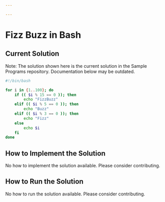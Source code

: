 ```yaml
---

---
```


# Fizz Buzz in Bash

## Current Solution

Note: The solution shown here is the current solution in the Sample Programs repository. Documentation below may be outdated.

```Bash
#!/bin/bash

for i in {1..100}; do
    if (( $i % 15 == 0 )); then
        echo "FizzBuzz"
    elif (( $i % 5 == 0 )); then
        echo "Buzz"
    elif (( $i % 3 == 0 )); then
        echo "Fizz"
    else
        echo $i
    fi
done

```

## How to Implement the Solution

No how to implement the solution available. Please consider contributing.

## How to Run the Solution

No how to run the solution available. Please consider contributing.